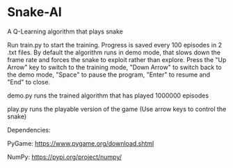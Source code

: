 # Snake-AI
A Q-Learning algorithm that plays snake

Run train.py to start the training. Progress is saved every 100 episodes in 2 .txt files. By default the algorithm runs in demo mode, that slows down the frame rate and forces the snake to exploit rather than explore. Press the "Up Arrow" key to switch to the training mode, "Down Arrow" to switch back to the demo mode, "Space" to pause the program, "Enter" to resume and "End" to close.

demo.py runs the trained algorithm that has played 1000000 episodes

play.py runs the playable version of the game (Use arrow keys to control the snake)

Dependencies:

PyGame: https://www.pygame.org/download.shtml

NumPy: https://pypi.org/project/numpy/
